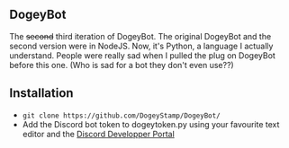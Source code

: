 ## DogeyBot

The ~~second~~ third iteration of DogeyBot. The original DogeyBot and the second version were in NodeJS.
Now, it's Python, a language I actually understand.
People were really sad when I pulled the plug on DogeyBot before this one. (Who is sad for a bot they don't even use??)

## Installation

- `git clone https://github.com/DogeyStamp/DogeyBot/`
- Add the Discord bot token to dogeytoken.py using your favourite text editor and the [Discord Developper Portal](https://discord.com/developers/)
